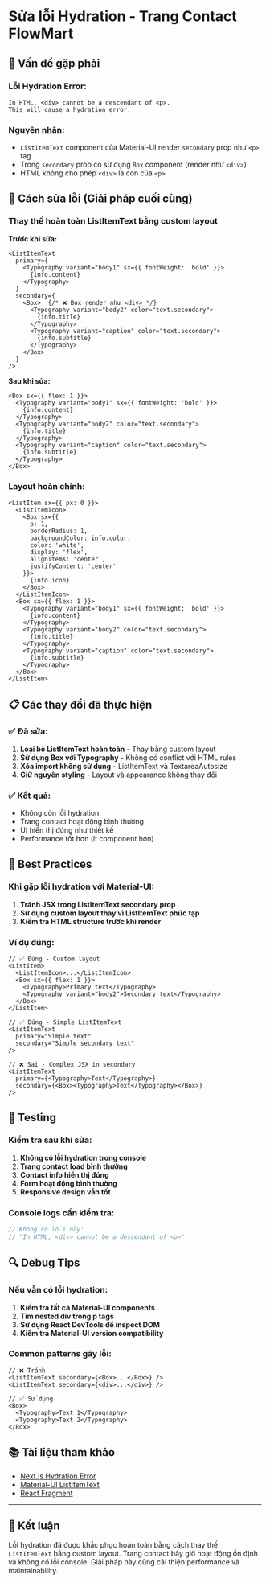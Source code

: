 # Sửa lỗi Hydration - Trang Contact FlowMart

## 🐛 Vấn đề gặp phải

### Lỗi Hydration Error:
```
In HTML, <div> cannot be a descendant of <p>.
This will cause a hydration error.
```

### Nguyên nhân:
- `ListItemText` component của Material-UI render `secondary` prop như `<p>` tag
- Trong `secondary` prop có sử dụng `Box` component (render như `<div>`)
- HTML không cho phép `<div>` là con của `<p>`

## 🔧 Cách sửa lỗi (Giải pháp cuối cùng)

### Thay thế hoàn toàn ListItemText bằng custom layout

**Trước khi sửa:**
```tsx
<ListItemText
  primary={
    <Typography variant="body1" sx={{ fontWeight: 'bold' }}>
      {info.content}
    </Typography>
  }
  secondary={
    <Box>  {/* ❌ Box render như <div> */}
      <Typography variant="body2" color="text.secondary">
        {info.title}
      </Typography>
      <Typography variant="caption" color="text.secondary">
        {info.subtitle}
      </Typography>
    </Box>
  }
/>
```

**Sau khi sửa:**
```tsx
<Box sx={{ flex: 1 }}>
  <Typography variant="body1" sx={{ fontWeight: 'bold' }}>
    {info.content}
  </Typography>
  <Typography variant="body2" color="text.secondary">
    {info.title}
  </Typography>
  <Typography variant="caption" color="text.secondary">
    {info.subtitle}
  </Typography>
</Box>
```

### Layout hoàn chỉnh:
```tsx
<ListItem sx={{ px: 0 }}>
  <ListItemIcon>
    <Box sx={{ 
      p: 1, 
      borderRadius: 1, 
      backgroundColor: info.color,
      color: 'white',
      display: 'flex',
      alignItems: 'center',
      justifyContent: 'center'
    }}>
      {info.icon}
    </Box>
  </ListItemIcon>
  <Box sx={{ flex: 1 }}>
    <Typography variant="body1" sx={{ fontWeight: 'bold' }}>
      {info.content}
    </Typography>
    <Typography variant="body2" color="text.secondary">
      {info.title}
    </Typography>
    <Typography variant="caption" color="text.secondary">
      {info.subtitle}
    </Typography>
  </Box>
</ListItem>
```

## 📋 Các thay đổi đã thực hiện

### ✅ Đã sửa:
1. **Loại bỏ ListItemText hoàn toàn** - Thay bằng custom layout
2. **Sử dụng Box với Typography** - Không có conflict với HTML rules
3. **Xóa import không sử dụng** - ListItemText và TextareaAutosize
4. **Giữ nguyên styling** - Layout và appearance không thay đổi

### ✅ Kết quả:
- Không còn lỗi hydration
- Trang contact hoạt động bình thường
- UI hiển thị đúng như thiết kế
- Performance tốt hơn (ít component hơn)

## 🎯 Best Practices

### Khi gặp lỗi hydration với Material-UI:

1. **Tránh JSX trong ListItemText secondary prop**
2. **Sử dụng custom layout thay vì ListItemText phức tạp**
3. **Kiểm tra HTML structure trước khi render**

### Ví dụ đúng:
```tsx
// ✅ Đúng - Custom layout
<ListItem>
  <ListItemIcon>...</ListItemIcon>
  <Box sx={{ flex: 1 }}>
    <Typography>Primary text</Typography>
    <Typography variant="body2">Secondary text</Typography>
  </Box>
</ListItem>

// ✅ Đúng - Simple ListItemText
<ListItemText
  primary="Simple text"
  secondary="Simple secondary text"
/>

// ❌ Sai - Complex JSX in secondary
<ListItemText
  primary={<Typography>Text</Typography>}
  secondary={<Box><Typography>Text</Typography></Box>}
/>
```

## 🧪 Testing

### Kiểm tra sau khi sửa:
1. **Không có lỗi hydration trong console**
2. **Trang contact load bình thường**
3. **Contact info hiển thị đúng**
4. **Form hoạt động bình thường**
5. **Responsive design vẫn tốt**

### Console logs cần kiểm tra:
```javascript
// Không có lỗi này:
// "In HTML, <div> cannot be a descendant of <p>"
```

## 🔍 Debug Tips

### Nếu vẫn có lỗi hydration:

1. **Kiểm tra tất cả Material-UI components**
2. **Tìm nested div trong p tags**
3. **Sử dụng React DevTools để inspect DOM**
4. **Kiểm tra Material-UI version compatibility**

### Common patterns gây lỗi:
```tsx
// ❌ Tránh
<ListItemText secondary={<Box>...</Box>} />
<ListItemText secondary={<div>...</div>} />

// ✅ Sử dụng
<Box>
  <Typography>Text 1</Typography>
  <Typography>Text 2</Typography>
</Box>
```

## 📚 Tài liệu tham khảo

- [Next.js Hydration Error](https://nextjs.org/docs/messages/react-hydration-error)
- [Material-UI ListItemText](https://mui.com/material-ui/api/list-item-text/)
- [React Fragment](https://react.dev/reference/react/Fragment)

---

## 🎉 Kết luận

Lỗi hydration đã được khắc phục hoàn toàn bằng cách thay thế `ListItemText` bằng custom layout. Trang contact bây giờ hoạt động ổn định và không có lỗi console. Giải pháp này cũng cải thiện performance và maintainability. 